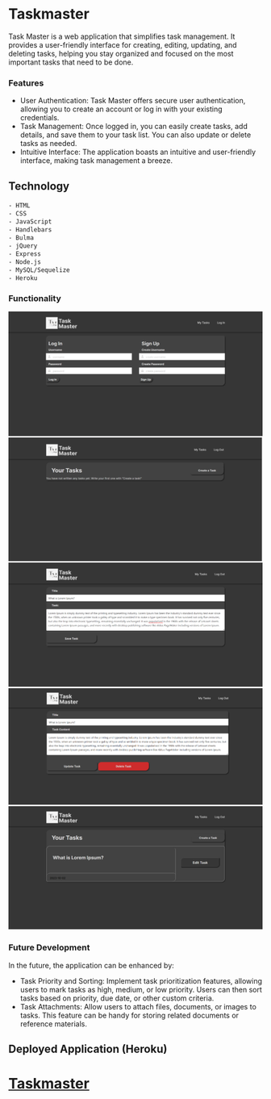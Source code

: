 # Taskmaster
Task Master is a web application that simplifies task management. It provides a user-friendly interface for creating, editing, updating, and deleting tasks, helping you stay organized and focused on the most important tasks that need to be done.

### Features
<ul>
<li>User Authentication: Task Master offers secure user authentication, allowing you to create an account or log in with your existing credentials.</li>

<li>Task Management: Once logged in, you can easily create tasks, add details, and save them to your task list. You can also update or delete tasks as needed.</li>

<li>Intuitive Interface: The application boasts an intuitive and user-friendly interface, making task management a breeze.</li>
</ul>

## Technology
    - HTML
    - CSS
    - JavaScript
    - Handlebars
    - Bulma
    - jQuery
    - Express
    - Node.js
    - MySQL/Sequelize
    - Heroku


### Functionality
 ![Screenshot of project](./public/assets/images/Screenshot%202023-10-02%20013249.png)
 ![Screenshot of project](./public/assets/images/Screenshot%202023-10-02%20013241.png)
 ![Screenshot of project](./public/assets/images/Screenshot%202023-10-02%20013326.png)
 ![Screenshot of project](./public/assets/images/Screenshot%202023-09-30%20164031.png)
 ![Screenshot of project](./public/assets/images/Screenshot%202023-10-02%20013343.png)
 

### Future Development

In the future, the application can be enhanced by:

<ul>
<li>Task Priority and Sorting: Implement task prioritization features, allowing users to mark tasks as high, medium, or low priority. Users can then sort tasks based on priority, due date, or other custom criteria.</li>
<li>Task Attachments: Allow users to attach files, documents, or images to tasks. This feature can be handy for storing related documents or reference materials.</li>
</ul>

## Deployed Application (Heroku)
# <a href="https://tech-blog-cf-b75b84d52c37.herokuapp.com/">Taskmaster</a>




